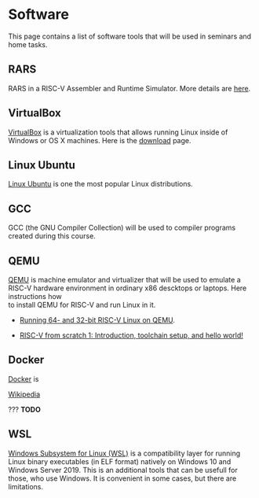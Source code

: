 # Software

This page contains a list of software tools that will be used in seminars and home tasks.

## RARS

RARS in a RISC-V Assembler and Runtime Simulator. More details are [here](software/rars.md).

## VirtualBox

[VirtualBox](https://www.virtualbox.org) is a virtualization tools that allows running
Linux inside of Windows or OS X machines. Here is the [download](https://www.virtualbox.org/wiki/Downloads) page.

## Linux Ubuntu

[Linux Ubuntu](https://ubuntu.com) is one the most popular Linux distributions.

## GCC

GCC (the GNU Compiler Collection) will be used to compiler programs created during this course.

## QEMU

[QEMU](https://www.qemu.org) is machine emulator and virtualizer that will be used to emulate
a RISC-V hardware environment in ordinary x86 descktops or laptops. Here instructions how\
to install QEMU for RISC-V and run Linux in it. 

* [Running 64- and 32-bit RISC-V Linux on QEMU](
https://risc-v-getting-started-guide.readthedocs.io/en/latest/linux-qemu.html).

* [RISC-V from scratch 1: Introduction, toolchain setup, and hello world!](
https://twilco.github.io/riscv-from-scratch/2019/03/10/riscv-from-scratch-1.html)

## Docker

[Docker](https://www.docker.com) is  

[Wikipedia](https://en.wikipedia.org/wiki/Docker_%28software%29)

??? __TODO__

## WSL

[Windows Subsystem for Linux (WSL)](https://en.wikipedia.org/wiki/Windows_Subsystem_for_Linux) is a compatibility
layer for running Linux binary executables (in ELF format) natively on Windows 10 and Windows Server 2019.
This is an additional tools that can be usefull for those, who use Windows.
It is convenient in some cases, but there are limitations.
